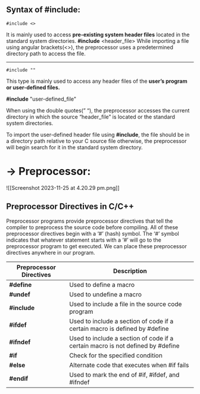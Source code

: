 ## Syntax of **#include**:

``` 
#include <>
```

It is mainly used to access **pre-existing system header files** located in the standard system directories.
**#include** <header_file>
While importing a file using angular brackets(<>), the preprocessor uses a predetermined directory path to access the file.

---

```
#include ""
```

This type is mainly used to access any header files of the **user’s program or user-defined files.**

**#include** "user-defined_file"

When using the double quotes(” “), the preprocessor accesses the current directory in which the source “header_file” is located or the standard system directories.

To import the user-defined header file using **#include**, the file should be in a directory path relative to your C source file otherwise, the preprocessor will begin search for it in the standard system directory.

# -> Preprocessor: 

![[Screenshot 2023-11-25 at 4.20.29 pm.png]]

## Preprocessor Directives in C/C++

Preprocessor programs provide preprocessor directives that tell the compiler to preprocess the source code before compiling. All of these preprocessor directives begin with a ‘#’ (hash) symbol. The ‘#’ symbol indicates that whatever statement starts with a ‘#’ will go to the preprocessor program to get executed. We can place these preprocessor directives anywhere in our program.

|Preprocessor Directives|Description|
|---|---|
|**#define**|Used to define a macro|
|**#undef**|Used to undefine a macro|
|**#include**|Used to include a file in the source code program|
|**#ifdef**|Used to include a section of code if a certain macro is defined by #define|
|**#ifndef**|Used to include a section of code if a certain macro is not defined by #define|
|**#if**|Check for the specified condition|
|**#else**|Alternate code that executes when #if fails|
|**#endif**|Used to mark the end of #if, #ifdef, and #ifndef|
